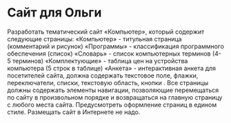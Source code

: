# Сайт для Ольги

Разработать тематический сайт «Компьютер», который содержит следующие страницы:
«Компьютер» - титульная страница (комментарий и рисунок)
«Программы» - классификация программного обеспечения (список)
«Словарь» - список компьютерных терминов (4-5 терминов)
«Комплектующие» - таблица цен на устройства компьютера (5 строк в таблице)
«Анкета» - интерактивная анкета для посетителей сайта, должна содержать текстовое поле, флажки, переключатели, списки, текстовую область, кнопки .
Все страницы должны содержать элементы навигации, позволяющие перемещаться по сайту в произвольном порядке и возвращаться на главную страницу с любого места сайта.
Предусмотреть оформление страниц в едином стиле.
Размещать сайт в Интернете не надо.

